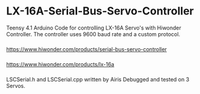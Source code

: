 # LX-16A-Serial-Bus-Servo-Controller
Teensy 4.1 Arduino Code for controlling LX-16A Servo's with Hiwonder Controller. 
The controller uses 9600 baud rate and a custom protocol.  
###
https://www.hiwonder.com/products/serial-bus-servo-controller
###
https://www.hiwonder.com/products/lx-16a

###
LSCSerial.h and LSCSerial.cpp written by Airis
Debugged and tested on 3 Servos.


